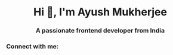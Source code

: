 <h1 align="center">Hi 👋, I'm Ayush Mukherjee</h1>
<h3 align="center">A passionate frontend developer from India</h3>

<h3 align="left">Connect with me:</h3>
<p align="left">
</p>

